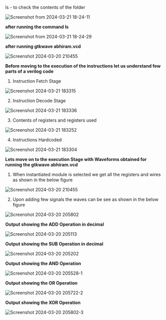 ls - to check the contents of the folder

![Screenshot from 2024-03-21 18-24-11](https://github.com/abhiram-0301/abhiramk/assets/149863256/e3434a3b-acc2-4462-916c-205569b7841b)


**after running the command ls**

![Screenshot from 2024-03-21 18-24-29](https://github.com/abhiram-0301/abhiramk/assets/149863256/98933e4f-f8cc-4409-b038-32be00393960)

**after running gtkwave abhiram.vcd**

![Screenshot 2024-03-20 210455](https://github.com/abhiram-0301/abhiramk/assets/149863256/2a2690d5-4370-414b-ad46-7d718577462b)


**Before moving to the execution of the instructions let us understand few parts of a verilog code**

1. Instruction Fetch Stage
   
![Screenshot 2024-03-21 183315](https://github.com/abhiram-0301/abhiramk/assets/149863256/a8aae216-974e-4e2a-8d27-d3c4415ab7d0)

2. Instruction Decode Stage

![Screenshot 2024-03-21 183336](https://github.com/abhiram-0301/abhiramk/assets/149863256/bcb1963f-e139-4ff5-9221-268abe85748d)


3. Contents of registers and registers used

![Screenshot 2024-03-21 183252](https://github.com/abhiram-0301/abhiramk/assets/149863256/4e0fff69-4570-413e-b615-06378d588ac1)


4. Instructions Hardcoded

![Screenshot 2024-03-21 183304](https://github.com/abhiram-0301/abhiramk/assets/149863256/2f0bcea4-35ac-4c6d-83ea-2bcec3ed23ac)


**Lets move on to the execution Stage with Waveforms obtained for running the gtkwave abhiram.vcd**


1. When instantiated module is selected we get all the registers and wires as shown in the below figure

![Screenshot 2024-03-20 210455](https://github.com/abhiram-0301/abhiramk/assets/149863256/7e94517c-b074-46e4-8171-3ad7b77b565b)


2. Upon adding few signals the waves can be see as shown in the below figure

![Screenshot 2024-03-20 205802](https://github.com/abhiram-0301/abhiramk/assets/149863256/64f9559c-b1ec-41ed-81bb-437c3f12ba69)


**Output showing the ADD Operation in decimal**

![Screenshot 2024-03-20 205113](https://github.com/abhiram-0301/abhiramk/assets/149863256/ab438fa5-8f23-45d5-92d9-e3adcec4ce77)


**Output showing the SUB Operation in decimal**

![Screenshot 2024-03-20 205202](https://github.com/abhiram-0301/abhiramk/assets/149863256/3d571493-1718-4a8e-aac7-7131b3f07f1a)

**Output showing the AND Operation**

![Screenshot 2024-03-20 205528-1](https://github.com/abhiram-0301/abhiramk/assets/149863256/db7234b9-1085-4ebc-ae14-774011cb5c72)


**Output showing the OR Operation**

![Screenshot 2024-03-20 205722-2](https://github.com/abhiram-0301/abhiramk/assets/149863256/3a7b34f9-6e47-4f9d-8f45-35e7517525f4)

**Output showing the XOR Operation**

![Screenshot 2024-03-20 205802-3](https://github.com/abhiram-0301/abhiramk/assets/149863256/ccd6fce2-9051-4a06-9768-bdf60afcf506)







